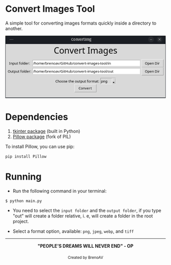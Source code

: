# Convert Images Tool

A simple tool for converting images formats quickly inside a directory to another.

![Application opened](src/imgs/application.png)

# Dependencies

1. [tkinter package](https://docs.python.org/3/library/tkinter.html) (built in Python)
2. [Pillow package](https://pypi.org/project/Pillow/) (fork of PIL)

To install Pillow, you can use pip:

```console
pip install Pillow
```

# Running

- Run the following command in your terminal:

```console
$ python main.py
```

- You need to select the `input folder` and the `output folder`, if you type "out" will create a folder relative, i. e, will create a folder in the root project.

- Select a format option, available: `png`, `jpeg`, `webp`, and `tiff`

---
<div align="center">
  <strong>"PEOPLE'S DREAMS WILL NEVER END" - OP</strong>
</div>
<p align="center">
  <sub>Created by BrenoAV</sub>
</p>
